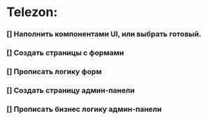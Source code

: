 # Telezon:
### [] Наполнить компонентами UI, или выбрать готовый.
### [] Создать страницы с формами
### [] Прописать логику форм 
### [] Создать страницу админ-панели
### [] Прописать бизнес логику админ-панели
